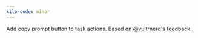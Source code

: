```yaml
---
kilo-code: minor
---
```


Add copy prompt button to task actions. Based on [@vultrnerd's feedback](https://github.com/Kilo-Org/kilocode/discussions/850).
